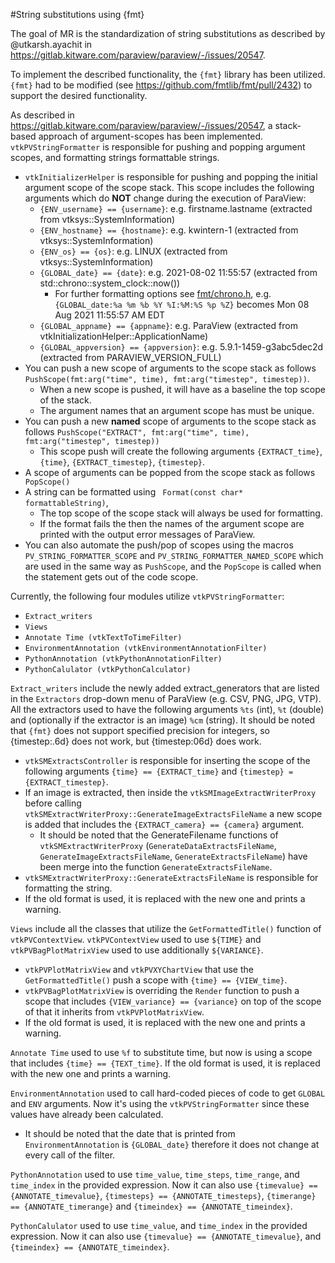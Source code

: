 #String substitutions using {fmt}

The goal of MR is the standardization of string substitutions as described by @utkarsh.ayachit in https://gitlab.kitware.com/paraview/paraview/-/issues/20547.

To implement the described functionality, the ``{fmt}`` library has been utilized. ``{fmt}`` had to be modified (see https://github.com/fmtlib/fmt/pull/2432) to support the desired functionality.

As described in https://gitlab.kitware.com/paraview/paraview/-/issues/20547, a stack-based approach of argument-scopes has been implemented. ``vtkPVStringFormatter`` is responsible for pushing and popping argument scopes, and formatting strings formattable strings.
* ``vtkInitializerHelper`` is responsible for pushing and popping the initial argument scope of the scope stack. This scope includes the following arguments which do **NOT** change during the execution of ParaView:
  * ``{ENV_username} == {username}``: e.g. firstname.lastname (extracted from vtksys::SystemInformation)
  * ``{ENV_hostname} == {hostname}``: e.g. kwintern-1 (extracted from vtksys::SystemInformation)
  * ``{ENV_os} == {os}``: e.g. LINUX (extracted from vtksys::SystemInformation)
  * ``{GLOBAL_date} == {date}``: e.g. 2021-08-02 11:55:57 (extracted from std::chrono::system_clock::now())
    * For further formatting options see [fmt/chrono.h](https://gitlab.kitware.com/third-party/fmt/-/blob/master/include/fmt/chrono.h), e.g. ``{GLOBAL_date:%a %m %b %Y %I:%M:%S %p %Z}`` becomes Mon 08 Aug 2021 11:55:57 AM EDT
  * ``{GLOBAL_appname} == {appname}``: e.g. ParaView (extracted from vtkInitializationHelper::ApplicationName)
  * ``{GLOBAL_appversion} == {appversion}``: e.g. 5.9.1-1459-g3abc5dec2d (extracted from PARAVIEW_VERSION_FULL)
* You can push a new scope of arguments to the scope stack as follows ```PushScope(fmt:arg("time", time), fmt:arg("timestep", timestep))```.
  * When a new scope is pushed, it will have as a baseline the top scope of the stack.
  * The argument names that an argument scope has must be unique.
* You can push a new **named** scope of arguments to the scope stack as follows ```PushScope("EXTRACT", fmt:arg("time", time), fmt:arg("timestep", timestep))```
  * This scope push will create the following arguments `{EXTRACT_time}`, `{time}`, `{EXTRACT_timestep}`, `{timestep}`.
* A scope of arguments can be popped from the scope stack as follows ``` PopScope()```
* A string can be formatted using ``` Format(const char* formattableString)```,
  * The top scope of the scope stack will always be used for formatting.
  * If the format fails the then the names of the argument scope are printed with the output error messages of ParaView.
* You can also automate the push/pop of scopes using the macros ``PV_STRING_FORMATTER_SCOPE`` and ``PV_STRING_FORMATTER_NAMED_SCOPE`` which are used in the same way as ``PushScope``, and the ``PopScope`` is called when the statement gets out of the code scope.

Currently, the following four modules utilize ``vtkPVStringFormatter``:
* ``Extract_writers``
* ``Views``
* ``Annotate Time (vtkTextToTimeFilter)``
* ``EnvironmentAnnotation (vtkEnvironmentAnnotationFilter)``
* ``PythonAnnotation (vtkPythonAnnotationFilter)``
* ``PythonCalulator (vtkPythonCalculator)``

``Extract_writers`` include the newly added extract_generators that are listed in the ``Extractors`` drop-down menu of ParaView (e.g. CSV, PNG, JPG, VTP). All the extractors used to have the following arguments ``%ts`` (int), ``%t`` (double) and (optionally if the extractor is an image) ``%cm`` (string). It should be noted that ``{fmt}`` does not support specified precision for integers, so {timestep:.6d} does not work, but {timestep:06d} does work.
* ``vtkSMExtractsController`` is responsible for inserting the scope of the following arguments ``{time} == {EXTRACT_time}`` and ``{timestep} = {EXTRACT_timestep}``.
* If an image is extracted, then inside the ``vtkSMImageExtractWriterProxy`` before calling ``vtkSMExtractWriterProxy::GenerateImageExtractsFileName`` a new scope is added that includes the ``{EXTRACT_camera} == {camera}`` argument.
  * It should be noted that the GenerateFilename functions of ``vtkSMExtractWriterProxy`` (``GenerateDataExtractsFileName``, ``GenerateImageExtractsFileName``, ``GenerateExtractsFileName``) have been merge into the function ``GenerateExtractsFileName``.
* ``vtkSMExtractWriterProxy::GenerateExtractsFileName`` is responsible for formatting the string.
* If the old format is used, it is replaced with the new one and prints a warning.

``Views`` include all the classes that utilize the ``GetFormattedTitle()`` function of ``vtkPVContextView``. ``vtkPVContextView`` used to use ``${TIME}`` and ``vtkPVBagPlotMatrixView`` used to use additionally ``${VARIANCE}``.
* ``vtkPVPlotMatrixView`` and ``vtkPVXYChartView`` that use the ``GetFormattedTitle()`` push a scope with ``{time} == {VIEW_time}``.
* ``vtkPVBagPlotMatrixView`` is overriding the ``Render`` function to push a scope that includes ``{VIEW_variance} == {variance}`` on top of the scope of that it inherits from ``vtkPVPlotMatrixView``.
* If the old format is used, it is replaced with the new one and prints a warning.

``Annotate Time`` used to use ``%f`` to substitute time, but now is using a scope that includes ``{time} == {TEXT_time}``. If the old format is used, it is replaced with the new one and prints a warning.

``EnvironmentAnnotation`` used to call hard-coded pieces of code to get ``GLOBAL`` and ``ENV`` arguments. Now it's using the ``vtkPVStringFormatter`` since these values have already been calculated.
* It should be noted that the date that is printed from ``EnvironmentAnnotation`` is ``{GLOBAL_date}`` therefore it does not change at every call of the filter.

``PythonAnnotation`` used to use ``time_value``, ``time_steps``, ``time_range``, and ``time_index`` in the provided expression. Now it can also use ``{timevalue} == {ANNOTATE_timevalue}``, ``{timesteps} == {ANNOTATE_timesteps}``, ``{timerange} == {ANNOTATE_timerange}`` and ``{timeindex} == {ANNOTATE_timeindex}``.

``PythonCalulator`` used to use ``time_value``, and ``time_index`` in the provided expression. Now it can also use ``{timevalue} == {ANNOTATE_timevalue}``, and ``{timeindex} == {ANNOTATE_timeindex}``.
